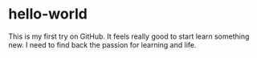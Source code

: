 # hello-world
This is my first try on GitHub. 
It feels really good to start learn something new.
I need to find back the passion for learning and life.
